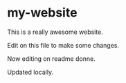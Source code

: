 # my-website

This is a really awesome website.

Edit on this file to make some changes.

Now editing on readme donne.

Updated locally.
